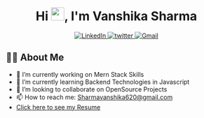 <h1 align="center">Hi <img src="https://raw.githubusercontent.com/MartinHeinz/MartinHeinz/master/wave.gif" width="30px">, I'm Vanshika Sharma</h1>


<p align="center">
  <a href="https://www.linkedin.com/in/vanshika-sharma-298942205" target="_blank">
  <img alt="LinkedIn" src="https://img.shields.io/badge/linkedin%20-%230077B5.svg?&style=for-the-badge&logo=linkedin&logoColor=white"/>
  </a>
  <a href="https://twitter.com/Vanshika8548?t=GB06cf3yr_4OTTWppNkv1w&s=08" target="_blank">
  <img src="https://img.shields.io/badge/twitter-%2300acee.svg?&style=for-the-badge&logo=twitter&logoColor=white" alt="twitter" />
  </a>
  <a href="mailto:Sharmavanshika620@gmail.com">
  <img alt="Gmail" src="https://img.shields.io/badge/Gmail-D14836?style=for-the-badge&logo=gmail&logoColor=white" /> 
  </a>
  
</p> 

## 🙋‍♀️ About Me

- 🔭 I’m currently working on Mern Stack Skills
- 🌱 I’m currently learning Backend Technologies in Javascript
- 👯 I’m looking to collaborate on OpenSource Projects
- 📫 How to reach me: Sharmavanshika620@gmail.com
- <a href = "https://drive.google.com/file/d/19TVe2vYChm6j1FPRzC9ZxF8QmwMdMKyR/view?usp=drivesdk">Click here to see my Resume</a>


